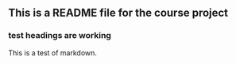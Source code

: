 ## This is a README file for the course project
### test headings are working
This is a test of markdown.